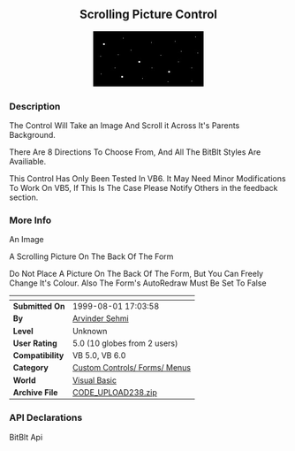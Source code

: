 ﻿<div align="center">

## Scrolling Picture Control

<img src="Stars.jpg">
</div>

### Description

The Control Will Take an Image And Scroll it Across It's Parents Background.

There Are 8 Directions To Choose From, And All The BitBlt Styles Are Availiable.

This Control Has Only Been Tested In VB6. It May Need Minor Modifications To Work On VB5, If This Is The Case Please Notify Others in the feedback section.
 
### More Info
 
An Image

A Scrolling Picture On The Back Of The Form

Do Not Place A Picture On The Back Of The Form, But You Can Freely Change It's Colour. Also The Form's AutoRedraw Must Be Set To False


<span>             |<span>
---                |---
**Submitted On**   |1999-08-01 17:03:58
**By**             |[Arvinder Sehmi](https://github.com/Planet-Source-Code/PSCIndex/blob/master/ByAuthor/arvinder-sehmi.md)
**Level**          |Unknown
**User Rating**    |5.0 (10 globes from 2 users)
**Compatibility**  |VB 5\.0, VB 6\.0
**Category**       |[Custom Controls/ Forms/  Menus](https://github.com/Planet-Source-Code/PSCIndex/blob/master/ByCategory/custom-controls-forms-menus__1-4.md)
**World**          |[Visual Basic](https://github.com/Planet-Source-Code/PSCIndex/blob/master/ByWorld/visual-basic.md)
**Archive File**   |[CODE\_UPLOAD238\.zip](https://github.com/Planet-Source-Code/arvinder-sehmi-scrolling-picture-control__1-2740/archive/master.zip)

### API Declarations

BitBlt Api





